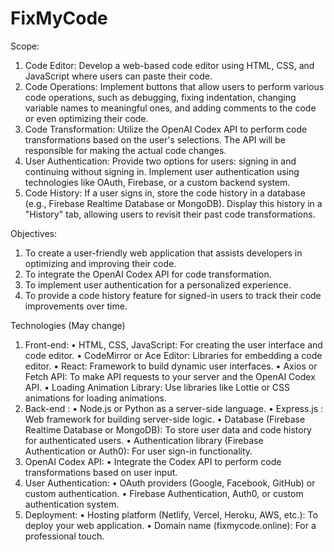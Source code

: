 # FixMyCode

Scope:
  1. Code Editor: Develop a web-based code editor using HTML, CSS, and JavaScript where users can paste their code.
  2. Code Operations: Implement buttons that allow users to perform various code operations, such as debugging,
    fixing indentation, changing variable names to meaningful ones, and adding comments to the code or even
    optimizing their code.
  3. Code Transformation: Utilize the OpenAI Codex API to perform code transformations based on the user's
    selections. The API will be responsible for making the actual code changes.
  4. User Authentication: Provide two options for users: signing in and continuing without signing in. Implement user
    authentication using technologies like OAuth, Firebase, or a custom backend system.
  5. Code History: If a user signs in, store the code history in a database (e.g., Firebase Realtime Database or
    MongoDB). Display this history in a "History" tab, allowing users to revisit their past code transformations.

Objectives:
  1. To create a user-friendly web application that assists developers in optimizing and improving their code.
  2. To integrate the OpenAI Codex API for code transformation.
  3. To implement user authentication for a personalized experience.
  4. To provide a code history feature for signed-in users to track their code improvements over time.
     
Technologies (May change)
  1. Front-end:
    • HTML, CSS, JavaScript: For creating the user interface and code editor.
    • CodeMirror or Ace Editor: Libraries for embedding a code editor.
    • React: Framework to build dynamic user interfaces.
    • Axios or Fetch API: To make API requests to your server and the OpenAI Codex API.
    • Loading Animation Library: Use libraries like Lottie or CSS animations for loading animations.
  2. Back-end :
    • Node.js or Python as a server-side language.
    • Express.js : Web framework for building server-side logic.
    • Database (Firebase Realtime Database or MongoDB): To store user data and code history for authenticated
      users.
    • Authentication library (Firebase Authentication or Auth0): For user sign-in functionality.
  3. OpenAI Codex API:
    • Integrate the Codex API to perform code transformations based on user input.
  4. User Authentication:
    • OAuth providers (Google, Facebook, GitHub) or custom authentication.
    • Firebase Authentication, Auth0, or custom authentication system.
  5. Deployment:
    • Hosting platform (Netlify, Vercel, Heroku, AWS, etc.): To deploy your web application.
    • Domain name (fixmycode.online): For a professional touch.
